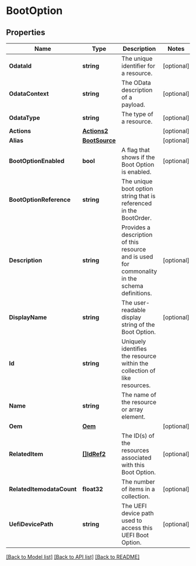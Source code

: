 # BootOption

## Properties
Name | Type | Description | Notes
------------ | ------------- | ------------- | -------------
**OdataId** | **string** | The unique identifier for a resource. | [optional] 
**OdataContext** | **string** | The OData description of a payload. | [optional] 
**OdataType** | **string** | The type of a resource. | [optional] 
**Actions** | [**Actions2**](Actions_2.md) |  | [optional] 
**Alias** | [**BootSource**](BootSource.md) |  | [optional] 
**BootOptionEnabled** | **bool** | A flag that shows if the Boot Option is enabled. | [optional] 
**BootOptionReference** | **string** | The unique boot option string that is referenced in the BootOrder. | 
**Description** | **string** | Provides a description of this resource and is used for commonality  in the schema definitions. | [optional] 
**DisplayName** | **string** | The user-readable display string of the Boot Option. | [optional] 
**Id** | **string** | Uniquely identifies the resource within the collection of like resources. | 
**Name** | **string** | The name of the resource or array element. | 
**Oem** | [**Oem**](Oem.md) |  | [optional] 
**RelatedItem** | [**[]IdRef2**](idRef_2.md) | The ID(s) of the resources associated with this Boot Option. | [optional] 
**RelatedItemodataCount** | **float32** | The number of items in a collection. | [optional] 
**UefiDevicePath** | **string** | The UEFI device path used to access this UEFI Boot Option. | [optional] 

[[Back to Model list]](../README.md#documentation-for-models) [[Back to API list]](../README.md#documentation-for-api-endpoints) [[Back to README]](../README.md)


